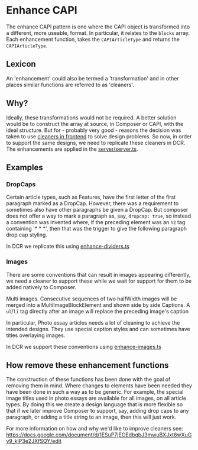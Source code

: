 # Enhance CAPI

The enhance CAPI pattern is one where the CAPI object is transformed into a different, more useable, format. In particular, it relates to the `blocks` array. Each enhancement function, takes the `CAPIArticleType` and returns the `CAPIArticleType`.

## Lexicon

An 'enhancement' could also be termed a 'transformation' and in other places similar functions are referred to as 'cleaners'.

## Why?

Ideally, these transformations would not be required. A better solution would be to construct the array at source, in Composer or CAPI, with the ideal structure. But for - probably very good - reasons the decision was taken to use [cleaners in frontend](https://github.com/guardian/frontend/blob/aa0013a6f9c247be36d29b9716e0ccc80cc8b218/common/app/views/support/HtmlCleaner.scala) to solve design problems. So now, in order to support the same designs, we need to replicate these cleaners in DCR. The enhancements are applied in the [server/server.ts](/dotcom-rendering/src/server/server.ts).

## Examples

### DropCaps

Certain article types, such as Features, have the first letter of the first paragraph marked as a DropCap. However, there was a requirement to sometimes also have other paragraphs be given a DropCap. But composer does not offer a way to mark a paragraph as, say, `dropcap: true`, so instead a convention was invented where, if the preceding element was an `h2` tag containing '\* \* \*', then that was the trigger to give the following paragraph drop cap styling.

In DCR we replicate this using [enhance-dividers.ts](/dotcom-rendering/src/model/enhance-dividers.ts)

### Images

There are some conventions that can result in images appearing differently, we need a cleaner to support these while we wait for support for them to be added natively to Composer.

Multi images. Consecutive sequences of two halfWidth images will be merged into a MultiImageBlockElement and shown side by side
Captions. A `ul`/`li` tag directly after an image will replace the preceding image's caption

In particular, Photo essay articles needs a lot of cleaning to achieve the intended designs. They use special caption styles and can sometimes have titles overlaying images.

In DCR we support these conventions using [enhance-images.ts](/dotcom-rendering/src/model/enhance-images.ts)

## How remove these enhancement functions

The construction of these functions has been done with the goal of removing them in mind. Where changes to elements have been needed they have been done in such a way as to be generic. For example, the special image titles used in photo essays are available for all images, on all article types. By doing this we create a design language that is more flexible so that if we later improve Composer to support, say, adding drop caps to any paragraph, or adding a title string to an image, then this will just work.

For more information on how and why we'd like to improve cleaners see: https://docs.google.com/document/d/1ESuP7jEOEdbqbJ3mwuBXJxt6wXuGv9_klP3e2JXfSQY/edit
